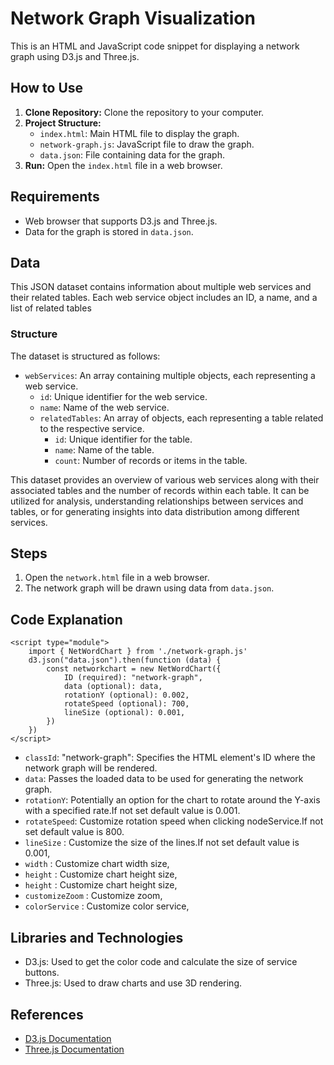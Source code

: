 # Network Graph Visualization

This is an HTML and JavaScript code snippet for displaying a network graph using D3.js and Three.js.

## How to Use

1. **Clone Repository:** Clone the repository to your computer.
2. **Project Structure:**
   - `index.html`: Main HTML file to display the graph.
   - `network-graph.js`: JavaScript file to draw the graph.
   - `data.json`: File containing data for the graph.
3. **Run:** Open the `index.html` file in a web browser.

## Requirements

- Web browser that supports D3.js and Three.js.
- Data for the graph is stored in `data.json`.

## Data
This JSON dataset contains information about multiple web services and their related tables. Each web service object includes an ID, a name, and a list of related tables

### Structure
The dataset is structured as follows:

* `webServices`: An array containing multiple objects, each representing a web service.
    * `id`: Unique identifier for the web service.
    * `name`: Name of the web service.
    * `relatedTables`: An array of objects, each representing a table related to the respective service.
        * `id`: Unique identifier for the table.
        * `name`: Name of the table.
        * `count`: Number of records or items in the table.

This dataset provides an overview of various web services along with their associated tables and the number of records within each table. It can be utilized for analysis, understanding relationships between services and tables, or for generating insights into data distribution among different services.

## Steps

1. Open the `network.html` file in a web browser.
2. The network graph will be drawn using data from `data.json`.

## Code Explanation

```
<script type="module">
    import { NetWordChart } from './network-graph.js'
    d3.json("data.json").then(function (data) {
        const networkchart = new NetWordChart({
            ID (required): "network-graph",
            data (optional): data,
            rotationY (optional): 0.002,
            rotateSpeed (optional): 700,
            lineSize (optional): 0.001,
        })
    })
</script>
```

* `classId`: "network-graph": Specifies the HTML element's ID where the network graph will be rendered.
* `data`: Passes the loaded data to be used for generating the network graph.
* `rotationY`: Potentially an option for the chart to rotate around the Y-axis with a specified rate.If not set default value is 0.001.
* `rotateSpeed`: Customize rotation speed when clicking nodeService.If not set default value is 800.
* `lineSize` : Customize the size of the lines.If not set default value is 0.001,
* `width` : Customize chart width size,
* `height` : Customize chart height size,
* `height` : Customize chart height size,
* `customizeZoom` : Customize zoom,
* `colorService` : Customize color service,


## Libraries and Technologies

- D3.js: Used to get the color code and calculate the size of service buttons.
- Three.js: Used to draw charts and use 3D rendering.

## References
- [D3.js Documentation](https://d3js.org/)
- [Three.js Documentation](https://threejs.org/)
